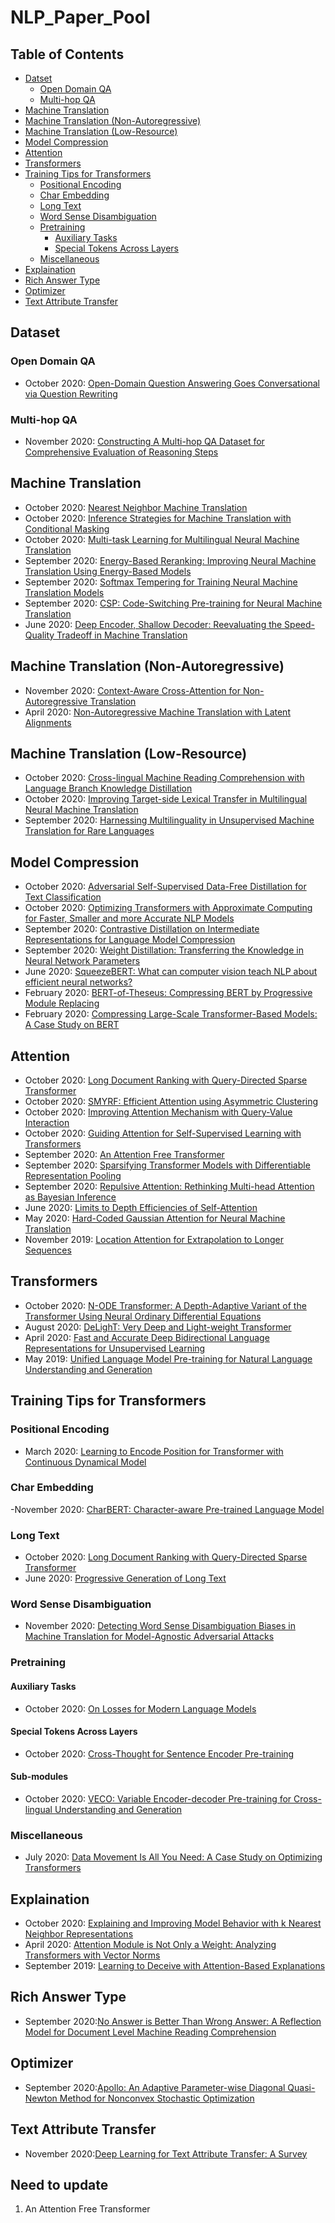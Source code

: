 # NLP_Paper_Pool
<!-- TABLE OF CONTENTS -->
## Table of Contents
* [Datset](#dataset)
  * [Open Domain QA](#open-domain-qa)
  * [Multi-hop QA](#multi-hop-qa)
* [Machine Translation](#machine-translation)
* [Machine Translation (Non-Autoregressive)](#machine-translation-non-autoregressive)
* [Machine Translation (Low-Resource)](#machine-translation-low-resource)
* [Model Compression](#model-compression)
* [Attention](#attention)
* [Transformers](#transformers)
* [Training Tips for Transformers](#training-tips-for-transformers)
  * [Positional Encoding](#positional-encoding)
  * [Char Embedding](#char-embedding)
  * [Long Text](#long-text)
  * [Word Sense Disambiguation](#word-sense-disambiguation)
  * [Pretraining](#pretraining)
    * [Auxiliary Tasks](#auxiliary-tasks)
    * [Special Tokens Across Layers](#special-tokens-across-layers)
  * [Miscellaneous](#miscellaneous)
* [Explaination](#explaination)
* [Rich Answer Type](#rich-answer-type)
* [Optimizer](#optimizer)
* [Text Attribute Transfer](#text-attribute-transfer)

<!-- Dataset -->
## Dataset
### Open Domain QA
- October 2020: [Open-Domain Question Answering Goes Conversational via Question Rewriting](https://arxiv.org/abs/2010.04898)
### Multi-hop QA
- November 2020: [Constructing A Multi-hop QA Dataset for Comprehensive Evaluation of Reasoning Steps](https://arxiv.org/abs/2011.01060)

<!-- Machine Translation -->
## Machine Translation
- October 2020: [Nearest Neighbor Machine Translation](https://arxiv.org/abs/2010.00710)
- October 2020: [Inference Strategies for Machine Translation with Conditional Masking](https://arxiv.org/abs/2010.02352)
- October 2020: [Multi-task Learning for Multilingual Neural Machine Translation](https://arxiv.org/abs/2010.02523)
- September 2020: [Energy-Based Reranking: Improving Neural Machine Translation Using Energy-Based Models](https://arxiv.org/abs/2009.13267)
- September 2020: [Softmax Tempering for Training Neural Machine Translation Models](https://arxiv.org/abs/2009.09372)
- September 2020: [CSP: Code-Switching Pre-training for Neural Machine Translation](https://arxiv.org/abs/2009.08088)
- June 2020: [Deep Encoder, Shallow Decoder: Reevaluating the Speed-Quality Tradeoff in Machine Translation](https://arxiv.org/abs/2006.10369)

<!-- Machine Translation (Non-Autoregressive)-->
## Machine Translation (Non-Autoregressive)
- November 2020: [Context-Aware Cross-Attention for Non-Autoregressive Translation](https://arxiv.org/abs/2011.00770)
- April 2020: [Non-Autoregressive Machine Translation with Latent Alignments](https://arxiv.org/abs/2004.07437)

<!-- Machine Translation (Low-Resource)-->
## Machine Translation (Low-Resource)
- October 2020: [Cross-lingual Machine Reading Comprehension with Language Branch Knowledge Distillation](https://arxiv.org/abs/2010.14271)
- October 2020: [Improving Target-side Lexical Transfer in Multilingual Neural Machine Translation](https://arxiv.org/abs/2010.01667)
- September 2020: [Harnessing Multilinguality in Unsupervised Machine Translation for Rare Languages](https://arxiv.org/abs/2009.11201)

<!-- Model Compression -->
## Model Compression
- October 2020: [Adversarial Self-Supervised Data-Free Distillation for Text Classification](https://arxiv.org/abs/2010.04883)
- October 2020: [Optimizing Transformers with Approximate Computing for Faster, Smaller and more Accurate NLP Models](https://arxiv.org/abs/2010.03688)
- September 2020: [Contrastive Distillation on Intermediate Representations for Language Model Compression](https://arxiv.org/abs/2009.14167v1)
- September 2020: [Weight Distillation: Transferring the Knowledge in Neural Network Parameters](https://arxiv.org/abs/2009.09152)
- June 2020: [SqueezeBERT: What can computer vision teach NLP about efficient neural networks?](https://arxiv.org/abs/2006.11316)
- February 2020: [BERT-of-Theseus: Compressing BERT by Progressive Module Replacing](https://arxiv.org/abs/2002.02925)
- February 2020: [Compressing Large-Scale Transformer-Based Models: A Case Study on BERT](https://arxiv.org/abs/2002.11985)

<!-- Attention -->
## Attention
- October 2020: [Long Document Ranking with Query-Directed Sparse Transformer](https://arxiv.org/abs/2010.12683)
- October 2020: [SMYRF: Efficient Attention using Asymmetric Clustering](https://arxiv.org/abs/2010.05315)
- October 2020: [Improving Attention Mechanism with Query-Value Interaction](https://arxiv.org/abs/2010.03766)
- October 2020: [Guiding Attention for Self-Supervised Learning with Transformers](https://arxiv.org/abs/2010.02399)
- September 2020: [An Attention Free Transformer](https://openreview.net/forum?id=pW--cu2FCHY)
- September 2020: [Sparsifying Transformer Models with Differentiable Representation Pooling](https://arxiv.org/abs/2009.05169)
- September 2020: [Repulsive Attention: Rethinking Multi-head Attention as Bayesian Inference](https://arxiv.org/abs/2009.09364)
- June 2020: [Limits to Depth Efficiencies of Self-Attention](https://arxiv.org/abs/2006.12467)
- May 2020: [Hard-Coded Gaussian Attention for Neural Machine Translation](https://arxiv.org/abs/2005.00742)
- November 2019: [Location Attention for Extrapolation to Longer Sequences](https://arxiv.org/abs/1911.03872)

<!-- Transforemrs -->
## Transformers
- October 2020: [N-ODE Transformer: A Depth-Adaptive Variant of the Transformer Using Neural Ordinary Differential Equations](https://arxiv.org/abs/2010.11358)
- August 2020: [DeLighT: Very Deep and Light-weight Transformer](https://arxiv.org/abs/2008.00623)
- April 2020: [Fast and Accurate Deep Bidirectional Language Representations for Unsupervised Learning](https://arxiv.org/abs/2004.08097)
- May 2019: [Unified Language Model Pre-training for Natural Language Understanding and Generation](https://arxiv.org/abs/1905.03197)

<!-- Traning Tips for Transformers -->
## Training Tips for Transformers
### Positional Encoding
- March 2020: [Learning to Encode Position for Transformer with Continuous Dynamical Model](https://arxiv.org/abs/2003.09229)
### Char Embedding
-November 2020: [CharBERT: Character-aware Pre-trained Language Model](https://arxiv.org/abs/2011.01513)
### Long Text
- October 2020: [Long Document Ranking with Query-Directed Sparse Transformer](https://arxiv.org/abs/2010.12683)
- June 2020: [Progressive Generation of Long Text](https://arxiv.org/abs/2006.15720)
### Word Sense Disambiguation
- November 2020: [Detecting Word Sense Disambiguation Biases in Machine Translation for Model-Agnostic Adversarial Attacks](https://arxiv.org/abs/2011.01846)
### Pretraining
#### Auxiliary Tasks
- October 2020: [On Losses for Modern Language Models](https://arxiv.org/abs/2010.01694)
#### Special Tokens Across Layers
- October 2020: [Cross-Thought for Sentence Encoder Pre-training](https://arxiv.org/abs/2010.03652)
#### Sub-modules
- October 2020: [VECO: Variable Encoder-decoder Pre-training for Cross-lingual Understanding and Generation](https://arxiv.org/abs/2010.16046)
### Miscellaneous
- July 2020: [Data Movement Is All You Need: A Case Study on Optimizing Transformers](https://arxiv.org/abs/2007.00072)

<!-- Explaination -->
## Explaination
- October 2020: [Explaining and Improving Model Behavior with k Nearest Neighbor Representations](https://arxiv.org/abs/2010.09030)
- April 2020: [Attention Module is Not Only a Weight: Analyzing Transformers with Vector Norms](https://arxiv.org/abs/2004.10102)
- September 2019: [Learning to Deceive with Attention-Based Explanations](https://arxiv.org/abs/1909.07913)

<!-- Rich Answer Type -->
## Rich Answer Type
- September 2020:[No Answer is Better Than Wrong Answer: A Reflection Model for Document Level Machine Reading Comprehension](https://arxiv.org/abs/2009.12056)

<!-- Optimizer -->
## Optimizer
- September 2020:[Apollo: An Adaptive Parameter-wise Diagonal Quasi-Newton Method for Nonconvex Stochastic Optimization](https://arxiv.org/abs/2009.13586)

<!-- Text Attribute Transfer -->
## Text Attribute Transfer
- November 2020:[Deep Learning for Text Attribute Transfer: A Survey](https://arxiv.org/abs/2011.00416)

## Need to update
1. An Attention Free Transformer
